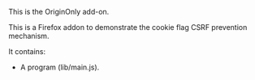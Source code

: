 This is the OriginOnly add-on.  

This is a Firefox addon to demonstrate the cookie flag CSRF prevention mechanism.

It contains:

* A program (lib/main.js).
